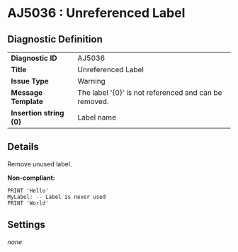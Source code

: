# AJ5036 : Unreferenced Label

## Diagnostic Definition

<table>
  <tr>
    <td class="header"><b>Diagnostic ID</b></td>
    <td>AJ5036</td>
  </tr>
  <tr>
    <td class="header"><b>Title</b></td>
    <td>Unreferenced Label</td>
  </tr>
  <tr>
    <td class="header"><b>Issue Type</b></td>
    <td>Warning</td>
  </tr>
  <tr>
    <td class="header"><b>Message Template</b></td>
    <td>The label '{0}' is not referenced and can be removed.</td>
  </tr>
    <tr>
    <td class="header"><b>Insertion string {0}</b></td>
    <td>Label name</td>
  </tr>

</table>

## Details

Remove unused label.

**Non-compliant:**

```tsql
PRINT 'Hello'
MyLabel: -- Label is never used
PRINT 'World'
```


## Settings

*none*

